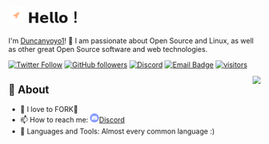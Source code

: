 # <a href="https://github.com/duncanyoyo1"><img src="https://raw.githubusercontent.com/duncanyoyo1/duncanyoyo1/main/assets/icon.svg" width="32px"></a> 𝗛𝗲𝗹𝗹𝗼！ 
I'm [Duncanyoyo1](https://github.com/duncanyoyo1?tab=repositories)! 👋 I am passionate about Open Source and Linux, as well as other great Open Source software and web technologies.


[![Twitter Follow](https://img.shields.io/twitter/follow/duncanyoyo1?label=Follow%20on%20Twitter&style=social)](https://twitter.com/duncanyoyo1)
[![GitHub followers](https://img.shields.io/github/followers/duncanyoyo1?label=Follow%20on%20GitHub&style=social)](https://github.com/duncanyoyo1)
[![Discord](https://img.shields.io/discord/456953264857153536?label=%20&logo=Discord&style=social)](https://discord.gg/ejuice)
[![Email Badge](https://img.shields.io/badge/-Email-c14438?style=social&logo=Gmail&logoColor=white&link=mailto:duncanyoyo1@gmail.com)](mailto:duncanyoyo1@gmail.com)
[![visitors](https://visitor-badge.laobi.icu/badge?page_id=duncanyoyo1)](https://visitor-badge.laobi.icu/)

<img align="right" src="https://github-readme-stats.vercel.app/api?username=duncanyoyo1&show_icons=true&hide_border=true&theme=tokyonight">

## 🧐 About

- 🙇 I love to FORK🍴
- 📫 How to reach me: <a href="https://discordapp.com/users/281308567695261707"><img src="https://raw.githubusercontent.com/duncanyoyo1/duncanyoyo1/master/assets/discord-round.svg" width="18px">Discord</a>
- 🌱 Languages and Tools: Almost every common language :)
